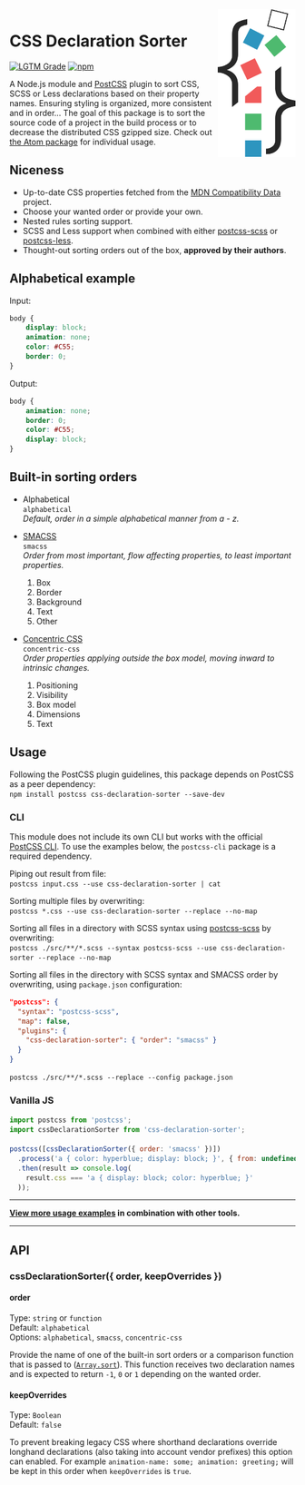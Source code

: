 <img alt='CSS declaration sorter logo' src='https://raw.githubusercontent.com/Siilwyn/css-declaration-sorter/master/logo.svg?sanitize=true' height='260' align='right'>

# CSS Declaration Sorter
[![LGTM Grade][lgtm-badge]][lgtm]
[![npm][npm-badge]][npm]

A Node.js module and [PostCSS] plugin to sort CSS, SCSS or Less declarations based on their property names. Ensuring styling is organized, more consistent and in order... The goal of this package is to sort the source code of a project in the build process or to decrease the distributed CSS gzipped size. Check out [the Atom package](https://github.com/Siilwyn/css-declaration-sorter-atom) for individual usage.

## Niceness
- Up-to-date CSS properties fetched from the [MDN Compatibility Data](https://github.com/mdn/browser-compat-data/) project.
- Choose your wanted order or provide your own.
- Nested rules sorting support.
- SCSS and Less support when combined with either [postcss-scss](https://github.com/postcss/postcss-scss) or [postcss-less](https://github.com/webschik/postcss-less).
- Thought-out sorting orders out of the box, **approved by their authors**.

## Alphabetical example
Input:
```css
body {
    display: block;
    animation: none;
    color: #C55;
    border: 0;
}
```

Output:
```css
body {
    animation: none;
    border: 0;
    color: #C55;
    display: block;
}
```

## Built-in sorting orders
- Alphabetical  
`alphabetical`  
*Default, order in a simple alphabetical manner from a - z.*

- [SMACSS](http://smacss.com/book/formatting#grouping)  
`smacss`  
*Order from most important, flow affecting properties, to least important properties.*
  1. Box
  2. Border
  3. Background
  4. Text
  5. Other

- [Concentric CSS](https://github.com/brandon-rhodes/Concentric-CSS)  
`concentric-css`  
*Order properties applying outside the box model, moving inward to intrinsic changes.*
  1. Positioning
  2. Visibility
  3. Box model
  4. Dimensions
  5. Text

## Usage
Following the PostCSS plugin guidelines, this package depends on PostCSS as a peer dependency:  
`npm install postcss css-declaration-sorter --save-dev`

### CLI
This module does not include its own CLI but works with the official [PostCSS CLI](https://github.com/postcss/postcss-cli). To use the examples below, the `postcss-cli` package is a required dependency.

Piping out result from file:  
`postcss input.css --use css-declaration-sorter | cat`

Sorting multiple files by overwriting:  
`postcss *.css --use css-declaration-sorter --replace --no-map`

Sorting all files in a directory with SCSS syntax using [postcss-scss](https://github.com/postcss/postcss-scss) by overwriting:  
`postcss ./src/**/*.scss --syntax postcss-scss --use css-declaration-sorter --replace --no-map`

Sorting all files in the directory with SCSS syntax and SMACSS order by overwriting, using `package.json` configuration:  
```json
"postcss": {
  "syntax": "postcss-scss",
  "map": false,
  "plugins": {
    "css-declaration-sorter": { "order": "smacss" }
  }
}
```

`postcss ./src/**/*.scss --replace --config package.json`

### Vanilla JS
```js
import postcss from 'postcss';
import cssDeclarationSorter from 'css-declaration-sorter';

postcss([cssDeclarationSorter({ order: 'smacss' })])
  .process('a { color: hyperblue; display: block; }', { from: undefined })
  .then(result => console.log(
    result.css === 'a { display: block; color: hyperblue; }'
  ));
```
___

**[View more usage examples](/examples) in combination with other tools.**  

___

## API
### cssDeclarationSorter({ order, keepOverrides })

#### order
Type: `string` or `function`  
Default: `alphabetical`  
Options: `alphabetical`, `smacss`, `concentric-css`

Provide the name of one of the built-in sort orders or a comparison function that is passed to ([`Array.sort`](https://developer.mozilla.org/en-US/docs/Web/JavaScript/Reference/Global_Objects/Array/sort)). This function receives two declaration names and is expected to return `-1`, `0` or `1` depending on the wanted order.

#### keepOverrides
Type: `Boolean`  
Default: `false`  

To prevent breaking legacy CSS where shorthand declarations override longhand declarations (also taking into account vendor prefixes) this option can enabled. For example `animation-name: some; animation: greeting;` will be kept in this order when `keepOverrides` is `true`.

[PostCSS]: https://github.com/postcss/postcss

[lgtm]: https://lgtm.com/projects/g/Siilwyn/css-declaration-sorter/
[lgtm-badge]: https://tinyshields.dev/lgtm/grade/javascript/g/Siilwyn/css-declaration-sorter.svg
[npm]: https://www.npmjs.com/package/css-declaration-sorter
[npm-badge]: https://tinyshields.dev/npm/css-declaration-sorter.svg
